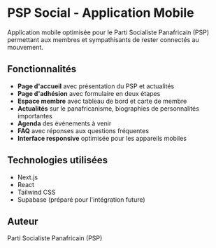 # PSP Social - Application Mobile

Application mobile optimisée pour le Parti Socialiste Panafricain (PSP) permettant aux membres et sympathisants de rester connectés au mouvement.

## Fonctionnalités

- **Page d'accueil** avec présentation du PSP et actualités
- **Page d'adhésion** avec formulaire en deux étapes
- **Espace membre** avec tableau de bord et carte de membre
- **Actualités** sur le panafricanisme, biographies de personnalités importantes
- **Agenda** des événements à venir
- **FAQ** avec réponses aux questions fréquentes
- **Interface responsive** optimisée pour les appareils mobiles

## Technologies utilisées

- Next.js
- React
- Tailwind CSS
- Supabase (préparé pour l'intégration future)

## Auteur

Parti Socialiste Panafricain (PSP)
